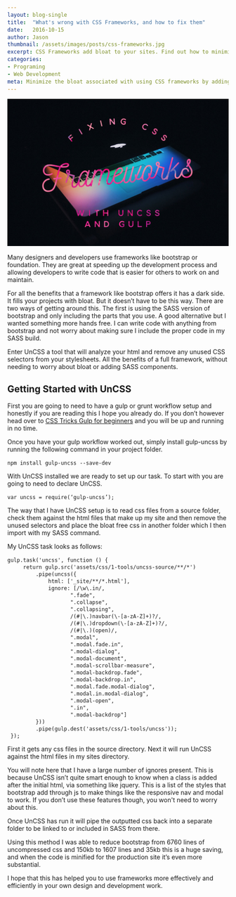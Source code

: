 ```yaml
---
layout: blog-single
title:  "What's wrong with CSS Frameworks, and how to fix them"
date:   2016-10-15
author: Jason
thumbnail: /assets/images/posts/css-frameworks.jpg
excerpt: CSS Frameworks add bloat to your sites. Find out how to minimize this but still use these great tools.
categories:
- Programing
- Web Development
meta: Minimize the bloat associated with using CSS frameworks by adding one simple step to your workflow. By Jason M Design.
---
```


![Fixing CSS Frameworks](/assets/images/posts/css-frameworks.jpg)

Many designers and developers use frameworks like bootstrap or foundation. They are great at speeding up the development process and allowing developers to write code that is easier for others to work on and maintain.

For all the benefits that a framework like bootstrap offers it has a dark side. It fills your projects with bloat. But it doesn’t have to be this way. There are two ways of getting around this. The first is using the SASS version of bootstrap and only including the parts that you use. A good alternative but I wanted something more hands free. I can write code with anything from bootstrap and not worry about making sure I include the proper code in my SASS build.

Enter UnCSS a tool that will analyze your html and remove any unused CSS selectors from your stylesheets. All the benefits of a full framework, without needing to worry about bloat or adding SASS components.

Getting Started with UnCSS
-

First you are going to need to have a gulp or grunt workflow setup and honestly if you are reading this I hope you already do. If you don’t however head over to [CSS Tricks Gulp for beginners](//css-tricks.com/gulp-for-beginners/) and you will be up and running in no time.

Once you have your gulp workflow worked out, simply install gulp-uncss by running the following command in your project folder.

~~~
npm install gulp-uncss --save-dev
~~~

With UnCSS installed we are ready to set up our task. To start with you are going to need to declare UnCSS.
~~~
var uncss = require(‘gulp-uncss’);
~~~

The way that I have UnCSS setup is to read css files from a source folder, check them against the html files that make up my site and then remove the unused selectors and place the bloat free css in another folder which I then import with my SASS command.

My UnCSS task looks as follows:

~~~
gulp.task('uncss', function () {
     return gulp.src('assets/css/1-tools/uncss-source/**/*')
         .pipe(uncss({
             html: ['_site/**/*.html'],
             ignore: [/\w\.in/,
                    ".fade",
                    ".collapse",
                    ".collapsing",
                    /(#|\.)navbar(\-[a-zA-Z]+)?/,
                    /(#|\.)dropdown(\-[a-zA-Z]+)?/,
                    /(#|\.)(open)/,
                    ".modal",
                    ".modal.fade.in",
                    ".modal-dialog",
                    ".modal-document",
                    ".modal-scrollbar-measure",
                    ".modal-backdrop.fade",
                    ".modal-backdrop.in",
                    ".modal.fade.modal-dialog",
                    ".modal.in.modal-dialog",
                    ".modal-open",
                    ".in",
                    ".modal-backdrop"]
         }))
         .pipe(gulp.dest('assets/css/1-tools/uncss'));
 });
 ~~~

First it gets any css files in the source directory. Next it will run UnCSS against the html files in my sites directory.

You will note here that I have a large number of ignores present. This is because UnCSS isn’t quite smart enough to know when a class is added after the initial html, via something like jquery. This is a list of the styles that bootstrap add through js to make things like the responsive nav and modal to work. If you don’t use these features though, you won't need to worry about this.

Once UnCSS has run it will pipe the outputted css back into a separate folder to be linked to or included in SASS from there.

Using this method I was able to reduce bootstrap from 6760 lines of uncompressed css and 150kb to 1607 lines and 35kb this is a huge saving, and when the code is minified for the production site it’s even more substantial.

I hope that this has helped you to use frameworks more effectively and efficiently in your own design and development work.
